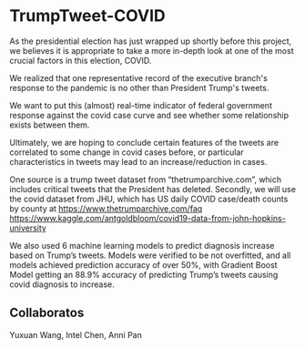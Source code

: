 # TrumpTweet-COVID
As the presidential election has just wrapped up shortly before this project, we believes it is appropriate to take a more in-depth look at one of the most crucial factors in this election, COVID. 

We realized that one representative record of the executive branch's response to the pandemic is no other than President Trump's tweets. 

We want to put this (almost) real-time indicator of federal government response against the covid case curve and see whether some relationship exists between them. 

Ultimately, we are hoping to conclude certain features of the tweets are correlated to some change in covid cases before, 
or particular characteristics in tweets may lead to an increase/reduction in cases.

One source is a trump tweet dataset from “thetrumparchive.com”, which includes critical tweets that the President has deleted.
Secondly, we will use the covid dataset from JHU, which has US daily COVID case/death counts by county at https://www.thetrumparchive.com/faq https://www.kaggle.com/antgoldbloom/covid19-data-from-john-hopkins-university

We also used 6 machine learning models to predict diagnosis increase based on Trump’s tweets. Models were verified to be not overfitted, and all models achieved prediction accuracy of over 50%, with Gradient Boost Model getting an 88.9% accuracy of predicting Trump’s tweets causing covid diagnosis to increase.

## Collaboratos
Yuxuan Wang, Intel Chen, Anni Pan
